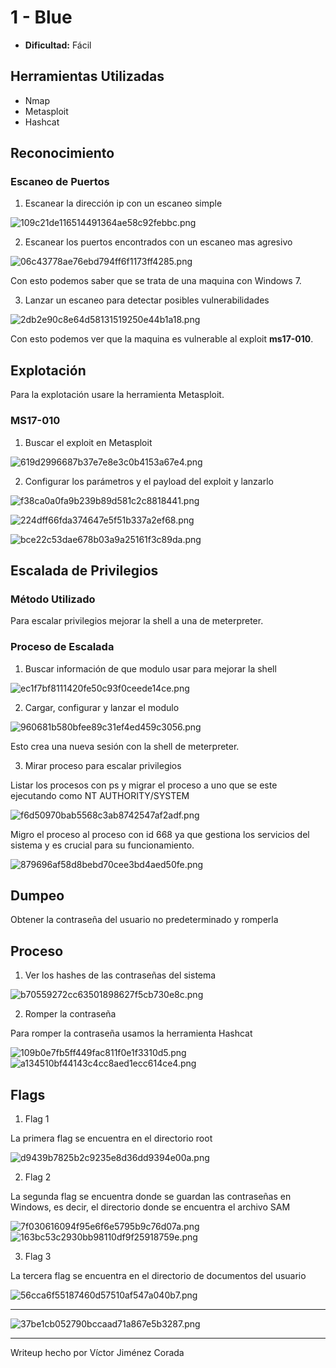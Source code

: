# 1 - Blue

- **Dificultad:** Fácil

## Herramientas Utilizadas

- Nmap
- Metasploit
- Hashcat

## Reconocimiento

### Escaneo de Puertos

1. Escanear la dirección ip con un escaneo simple

![109c21de116514491364ae58c92febbc.png](../_resources/109c21de116514491364ae58c92febbc.png)

2. Escanear los puertos encontrados con un escaneo mas agresivo

![06c43778ae76ebd794ff6f1173ff4285.png](../_resources/06c43778ae76ebd794ff6f1173ff4285.png)

Con esto podemos saber que se trata de una maquina con Windows 7.

3. Lanzar un escaneo para detectar posibles vulnerabilidades

![2db2e90c8e64d58131519250e44b1a18.png](../_resources/2db2e90c8e64d58131519250e44b1a18.png)

Con esto podemos ver que la maquina es vulnerable al exploit **ms17-010**.

## Explotación

Para la explotación usare la herramienta Metasploit.

### MS17-010

1. Buscar el exploit en Metasploit

![619d2996687b37e7e8e3c0b4153a67e4.png](../_resources/619d2996687b37e7e8e3c0b4153a67e4.png)

2. Configurar los parámetros y el payload del exploit y lanzarlo

![f38ca0a0fa9b239b89d581c2c8818441.png](../_resources/f38ca0a0fa9b239b89d581c2c8818441.png)

![224dff66fda374647e5f51b337a2ef68.png](../_resources/224dff66fda374647e5f51b337a2ef68.png)

![bce22c53dae678b03a9a25161f3c89da.png](../_resources/bce22c53dae678b03a9a25161f3c89da.png)

## Escalada de Privilegios

### Método Utilizado

Para escalar privilegios mejorar la shell a una de meterpreter.

### Proceso de Escalada

1. Buscar información de que modulo usar para mejorar la shell

![ec1f7bf8111420fe50c93f0ceede14ce.png](../_resources/ec1f7bf8111420fe50c93f0ceede14ce.png)

2. Cargar, configurar y lanzar el modulo

![960681b580bfee89c31ef4ed459c3056.png](../_resources/960681b580bfee89c31ef4ed459c3056.png)

Esto crea una nueva sesión con la shell de meterpreter.

3. Mirar proceso para escalar privilegios

Listar los procesos con ps y migrar el proceso a uno que se este ejecutando como NT AUTHORITY/SYSTEM

![f6d50970bab5568c3ab8742547af2adf.png](../_resources/f6d50970bab5568c3ab8742547af2adf.png)

Migro el proceso al proceso con id 668 ya que gestiona los servicios del sistema y es crucial para su funcionamiento.

![879696af58d8bebd70cee3bd4aed50fe.png](../_resources/879696af58d8bebd70cee3bd4aed50fe.png)

## Dumpeo

Obtener la contraseña del usuario no predeterminado y romperla

## Proceso

1. Ver los hashes de las contraseñas del sistema

![b70559272cc63501898627f5cb730e8c.png](../_resources/b70559272cc63501898627f5cb730e8c.png)

2. Romper la contraseña

Para romper la contraseña usamos la herramienta Hashcat

![109b0e7fb5ff449fac811f0e1f3310d5.png](../_resources/109b0e7fb5ff449fac811f0e1f3310d5.png)
![a134510bf44143c4cc8aed1ecc614ce4.png](../_resources/a134510bf44143c4cc8aed1ecc614ce4.png)

## Flags

1. Flag 1

La primera flag se encuentra en el directorio root

![d9439b7825b2c9235e8d36dd9394e00a.png](../_resources/d9439b7825b2c9235e8d36dd9394e00a.png)

2. Flag 2

La segunda flag se encuentra donde se guardan las contraseñas en Windows, es decir, el directorio donde se encuentra el archivo SAM

![7f030616094f95e6f6e5795b9c76d07a.png](../_resources/7f030616094f95e6f6e5795b9c76d07a.png)
![163bc53c2930bb98110df9f25918759e.png](../_resources/163bc53c2930bb98110df9f25918759e.png)

3. Flag 3

La tercera flag se encuentra en el directorio de documentos del usuario

![56cca6f55187460d57510af547a040b7.png](../_resources/56cca6f55187460d57510af547a040b7.png)

---

![37be1cb052790bccaad71a867e5b3287.png](../_resources/37be1cb052790bccaad71a867e5b3287.png)

---

Writeup hecho por Víctor Jiménez Corada
